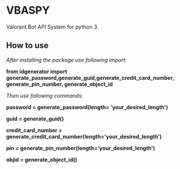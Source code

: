 # VBASPY
Valorant Bot API System for python 3.

## How to use
_After installing the package use following import:_ <br>

**from idgenerator import generate_password,generate_guid,generate_credit_card_number,
    generate_pin_number,
    generate_object_id**

_Then use following commands:_

**password = generate_password(length= 'your_desired_length')<br>**

**guid = generate_guid()<br>**

**credit_card_number = generate_credit_card_number(length='your_desired_length') <br>**

**pin = generate_pin_number(length='your_desired_length') <br>**

**objid = generate_object_id() <br>**
